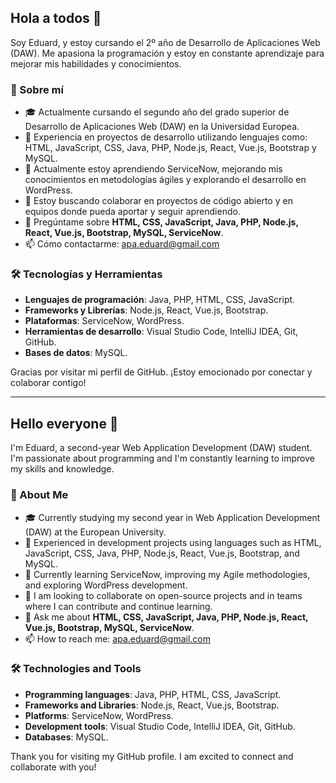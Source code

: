 ## Hola a todos 👋 

Soy Eduard, y estoy cursando el 2º año de Desarrollo de Aplicaciones Web (DAW). Me apasiona la programación y estoy en constante aprendizaje para mejorar mis habilidades y conocimientos.

### 🚀 Sobre mí
- 🎓 Actualmente cursando el segundo año del grado superior de Desarrollo de Aplicaciones Web (DAW) en la Universidad Europea.
- 💼 Experiencia en proyectos de desarrollo utilizando lenguajes como: HTML, JavaScript, CSS, Java, PHP, Node.js, React, Vue.js, Bootstrap y MySQL.
- 🌱 Actualmente estoy aprendiendo ServiceNow, mejorando mis conocimientos en metodologías ágiles y explorando el desarrollo en WordPress.
- 👯 Estoy buscando colaborar en proyectos de código abierto y en equipos donde pueda aportar y seguir aprendiendo.
- 💬 Pregúntame sobre **HTML, CSS, JavaScript, Java, PHP, Node.js, React, Vue.js, Bootstrap, MySQL, ServiceNow**.
- 📫 Cómo contactarme: apa.eduard@gmail.com

### 🛠️ Tecnologías y Herramientas
- **Lenguajes de programación**: Java, PHP, HTML, CSS, JavaScript.
- **Frameworks y Librerías**: Node.js, React, Vue.js, Bootstrap.
- **Plataformas**: ServiceNow, WordPress.
- **Herramientas de desarrollo**: Visual Studio Code, IntelliJ IDEA, Git, GitHub.
- **Bases de datos**: MySQL.

Gracias por visitar mi perfil de GitHub. ¡Estoy emocionado por conectar y colaborar contigo!

---

## Hello everyone 👋 

I'm Eduard, a second-year Web Application Development (DAW) student. I'm passionate about programming and I'm constantly learning to improve my skills and knowledge.

### 🚀 About Me
- 🎓 Currently studying my second year in Web Application Development (DAW) at the European University.
- 💼 Experienced in development projects using languages such as HTML, JavaScript, CSS, Java, PHP, Node.js, React, Vue.js, Bootstrap, and MySQL.
- 🌱 Currently learning ServiceNow, improving my Agile methodologies, and exploring WordPress development.
- 👯 I am looking to collaborate on open-source projects and in teams where I can contribute and continue learning.
- 💬 Ask me about **HTML, CSS, JavaScript, Java, PHP, Node.js, React, Vue.js, Bootstrap, MySQL, ServiceNow**.
- 📫 How to reach me: apa.eduard@gmail.com

### 🛠️ Technologies and Tools
- **Programming languages**: Java, PHP, HTML, CSS, JavaScript.
- **Frameworks and Libraries**: Node.js, React, Vue.js, Bootstrap.
- **Platforms**: ServiceNow, WordPress.
- **Development tools**: Visual Studio Code, IntelliJ IDEA, Git, GitHub.
- **Databases**: MySQL.

Thank you for visiting my GitHub profile. I am excited to connect and collaborate with you!
